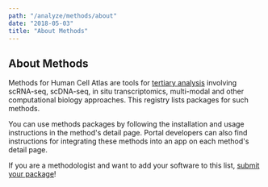 ```yaml
---
path: "/analyze/methods/about"	
date: "2018-05-03"	
title: "About Methods"
---
```


## About Methods
Methods for Human Cell Atlas are tools for [tertiary analysis](/learn/userguides/tertiary-analysis) involving scRNA-seq, scDNA-seq, in situ transcriptomics, multi-modal and other computational biology approaches.  This registry lists packages for such methods.

You can use methods packages by following the installation and usage instructions in the method's detail page.  Portal developers can also find instructions for integrating these methods into an app on each method's detail page.

If you are a methodologist and want to add your software to this list, [submit your package](https://github.com/HumanCellAtlas/data-portal-content/issues/new/?with-methods-package-submission-issue-template)!
